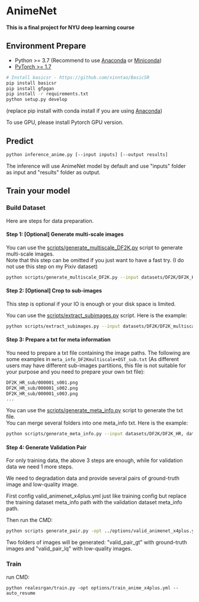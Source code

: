 # AnimeNet
**This is a final project for NYU deep learning course**

## Environment Prepare

- Python >= 3.7 (Recommend to use [Anaconda](https://www.anaconda.com/download/#linux) or [Miniconda](https://docs.conda.io/en/latest/miniconda.html))
- [PyTorch >= 1.7](https://pytorch.org/)

```bash
# Install basicsr - https://github.com/xinntao/BasicSR
pip install basicsr
pip install gfpgan
pip install -r requirements.txt
python setup.py develop
```

(replace pip install with conda install if you are using  [Anaconda](https://www.anaconda.com/download/#linux))

To use GPU, please install Pytorch GPU version.

## Predict

```bash
python inference_anime.py [--input inputs] [--output results]
```

The inference will use AnimeNet model by default and use "inputs" folder as input and "results" folder as output.

## Train your model

### Build Dataset

Here are steps for data preparation.

#### Step 1: [Optional] Generate multi-scale images

You can use the [scripts/generate_multiscale_DF2K.py](scripts/generate_multiscale_DF2K.py) script to generate multi-scale images. <br>
Note that this step can be omitted if you just want to have a fast try. (I do not use this step on my Pixiv dataset)

```bash
python scripts/generate_multiscale_DF2K.py --input datasets/DF2K/DF2K_HR --output datasets/DF2K/DF2K_multiscale
```

#### Step 2: [Optional] Crop to sub-images

This step is optional if your IO is enough or your disk space is limited.

You can use the [scripts/extract_subimages.py](scripts/extract_subimages.py) script. Here is the example:

```bash
python scripts/extract_subimages.py --input datasets/DF2K/DF2K_multiscale --output datasets/DF2K/DF2K_multiscale_sub --crop_size 400 --step 200
```

#### Step 3: Prepare a txt for meta information

You need to prepare a txt file containing the image paths. The following are some examples in `meta_info_DF2Kmultiscale+OST_sub.txt` (As different users may have different sub-images partitions, this file is not suitable for your purpose and you need to prepare your own txt file):

```txt
DF2K_HR_sub/000001_s001.png
DF2K_HR_sub/000001_s002.png
DF2K_HR_sub/000001_s003.png
...
```

You can use the [scripts/generate_meta_info.py](scripts/generate_meta_info.py) script to generate the txt file. <br>
You can merge several folders into one meta_info txt. Here is the example:

```bash
python scripts/generate_meta_info.py --input datasets/DF2K/DF2K_HR, datasets/DF2K/DF2K_multiscale --root datasets/DF2K, datasets/DF2K --meta_info datasets/DF2K/meta_info/meta_info_DF2Kmultiscale.txt
```



#### Step 4: Generate Validation Pair 

For only training data, the above 3 steps are enough, while for validation data we need 1 more steps.

We need to degradation data and provide several pairs of ground-truth image and low-quality image.

First config valid_animenet_x4plus.yml just like training config but replace the training dataset meta_info path with the validation dataset meta_info path.

Then run the CMD:

```bash
python scripts generate_pair.py -opt ../options/valid_animenet_x4plus.yml
```

Two folders of images will be generated: "valid_pair_gt" with ground-truth images and "valid_pair_lq" with low-quality images.



### Train

run CMD:

```
python realesrgan/train.py -opt options/train_anime_x4plus.yml --auto_resume
```
